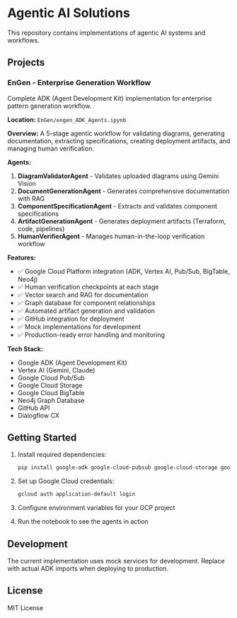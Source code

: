 # Agentic AI Solutions

This repository contains implementations of agentic AI systems and workflows.

## Projects

### EnGen - Enterprise Generation Workflow

Complete ADK (Agent Development Kit) implementation for enterprise pattern generation workflow.

**Location:** `EnGen/engen_ADK_Agents.ipynb`

**Overview:**
A 5-stage agentic workflow for validating diagrams, generating documentation, extracting specifications, creating deployment artifacts, and managing human verification.

**Agents:**
1. **DiagramValidatorAgent** - Validates uploaded diagrams using Gemini Vision
2. **DocumentGenerationAgent** - Generates comprehensive documentation with RAG
3. **ComponentSpecificationAgent** - Extracts and validates component specifications
4. **ArtifactGenerationAgent** - Generates deployment artifacts (Terraform, code, pipelines)
5. **HumanVerifierAgent** - Manages human-in-the-loop verification workflow

**Features:**
- ✅ Google Cloud Platform integration (ADK, Vertex AI, Pub/Sub, BigTable, Neo4j)
- ✅ Human verification checkpoints at each stage
- ✅ Vector search and RAG for documentation
- ✅ Graph database for component relationships
- ✅ Automated artifact generation and validation
- ✅ GitHub integration for deployment
- ✅ Mock implementations for development
- ✅ Production-ready error handling and monitoring

**Tech Stack:**
- Google ADK (Agent Development Kit)
- Vertex AI (Gemini, Claude)
- Google Cloud Pub/Sub
- Google Cloud Storage
- Google Cloud BigTable
- Neo4j Graph Database
- GitHub API
- Dialogflow CX

## Getting Started

1. Install required dependencies:
   ```bash
   pip install google-adk google-cloud-pubsub google-cloud-storage google-cloud-bigtable neo4j jsonschema pydantic pyyaml
   ```

2. Set up Google Cloud credentials:
   ```bash
   gcloud auth application-default login
   ```

3. Configure environment variables for your GCP project

4. Run the notebook to see the agents in action

## Development

The current implementation uses mock services for development. Replace with actual ADK imports when deploying to production.

## License

MIT License
